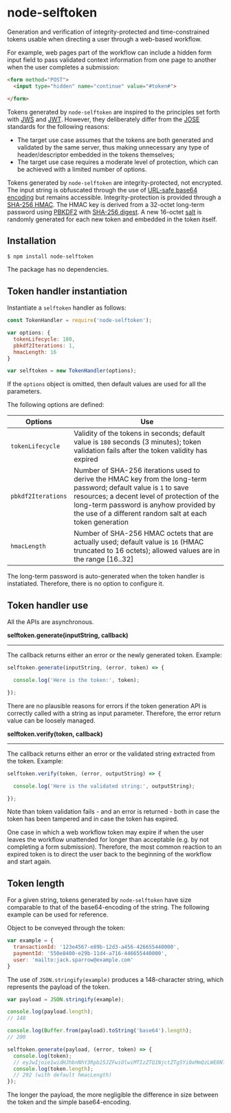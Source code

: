 # node-selftoken

Generation and verification of integrity-protected and time-constrained tokens usable when directing a user through a web-based workflow.

For example, web pages part of the workflow can include a hidden form input field to pass validated context information from one page to another when the user completes a submission:

```html
<form method="POST">
  <input type="hidden" name="continue" value="#token#">

</form>
```

Tokens generated by `node-selftoken` are inspired to the principles set forth with [JWS](https://tools.ietf.org/html/rfc7515) and [JWT](https://tools.ietf.org/html/rfc7519). However, they deliberately differ from the [JOSE](https://datatracker.ietf.org/wg/jose/documents/) standards for the following reasons:
* The target use case assumes that the tokens are both generated and validated by the same server, thus making unnecessary any type of header/descriptor embedded in the tokens themselves;
* The target use case requires a moderate level of protection, which can be achieved with a limited number of options.

Tokens generated by `node-selftoken` are integrity-protected, not encrypted. The input string is obfuscated through the use of [URL-safe base64 encoding](https://tools.ietf.org/html/rfc4648#section-5) but remains accessible. Integrity-protection is provided through a [SHA-256 HMAC](https://tools.ietf.org/html/rfc7518#section-3.2). The HMAC key is derived from a 32-octet long-term password using [PBKDF2](https://en.wikipedia.org/wiki/PBKDF2) with [SHA-256 digest](https://en.wikipedia.org/wiki/SHA-2). A new 16-octet [salt](https://en.wikipedia.org/wiki/Salt_(cryptography)) is randomly generated for each new token and embedded in the token itself.

## Installation
```
$ npm install node-selftoken
```
The package has no dependencies.

## Token handler instantiation

Instantiate a `selftoken` handler as follows:
```javascript
const TokenHandler = require('node-selftoken');

var options: {
  tokenLifecycle: 180,
  pbkdf2Iterations: 1,
  hmacLength: 16
}

var selftoken = new TokenHandler(options);
```
If the `options` object is omitted, then default values are used for all the parameters.

The following options are defined:

| Options            | Use   |
|--------------------|-------|
| `tokenLifecycle`   | Validity of the tokens in seconds; default value is `180` seconds (3 minutes); token validation fails after the token validity has expired
| `pbkdf2Iterations` | Number of SHA-256 iterations used to derive the HMAC key from the long-term password; default value is `1` to save resources; a decent level of protection of the long-term password is anyhow provided by the use of a different random salt at each token generation
| `hmacLength`       | Number of SHA-256 HMAC octets that are actually used; default value is `16` (HMAC truncated to 16 octets); allowed values are in the range [16..32]      |

The long-term password is auto-generated when the token handler is instatiated. Therefore, there is no option to configure it.

## Token handler use

All the APIs are asynchronous.

**selftoken.generate(inputString, callback)**

---

The callback returns either an error or the newly generated token. Example:
```javascript
selftoken.generate(inputString, (error, token) => {

  console.log('Here is the token:', token);

});
```
There are no plausible reasons for errors if the token generation API is correctly called with a string as input parameter. Therefore, the error return value can be loosely managed.

**selftoken.verify(token, callback)**

---

The callback returns either an error or the validated string extracted from the token. Example:

```javascript
selftoken.verify(token, (error, outputString) => {

  console.log('Here is the validated string:', outputString);

});
```
Note than token validation fails - and an error is returned - both in case the token has been tampered and in case the token has expired.

One case in which a web workflow token may expire if when the user leaves the workflow unattended for longer than acceptable (e.g. by not completing a form submission). Therefore, the most common reaction to an expired token is to direct the user back to the beginning of the workflow and start again.

## Token length

For a given string, tokens generated by `node-selftoken` have size comparable to that of the base64-encoding of the string. The following example can be used for reference.

Object to be conveyed through the token:
```javascript
var example = {
  transactionId: '123e4567-e89b-12d3-a456-426655440000',
  paymentId: '550e8400-e29b-11d4-a716-446655440000',
  user: 'mailto:jack.sparrow@example.com'
}
```
The use of `JSON.stringify(example)` produces a 148-character string, which represents the payload of the token.

```javascript
var payload = JSON.stringify(example);

console.log(payload.length);
// 148

console.log(Buffer.from(payload).toString('base64').length);
// 200

selftoken.generate(payload, (error, token) => {
  console.log(token);
  // eyJwIjoie1widHJhbnNhY3Rpb25JZFwiOlwiMTIzZTQ1NjctZTg5Yi0xMmQzLWE0NTYtNDI2NjU1NDQwMDAwXCIsXCJwYXltZW50SWRcIjpcIjU1MGU4NDAwLWUyOWItMTFkNC1hNzE2LTQ0NjY1NTQ0MDAwMFwiLFwidXNlclwiOlwibWFpbHRvOmphY2suc3BhcnJvd0BleGFtcGxlLmNvbVwifSIsImUiOjE0NzgxNDU5MDU1MzB9.Cp8jJnUiR4YQXnAnGmtnI8NyCBU6JwCU5xjKmBrgDAk
  console.log(token.length);
  // 292 (with default hmacLength)
});
```
The longer the payload, the more negligible the difference in size between the token and the simple base64-encoding.
